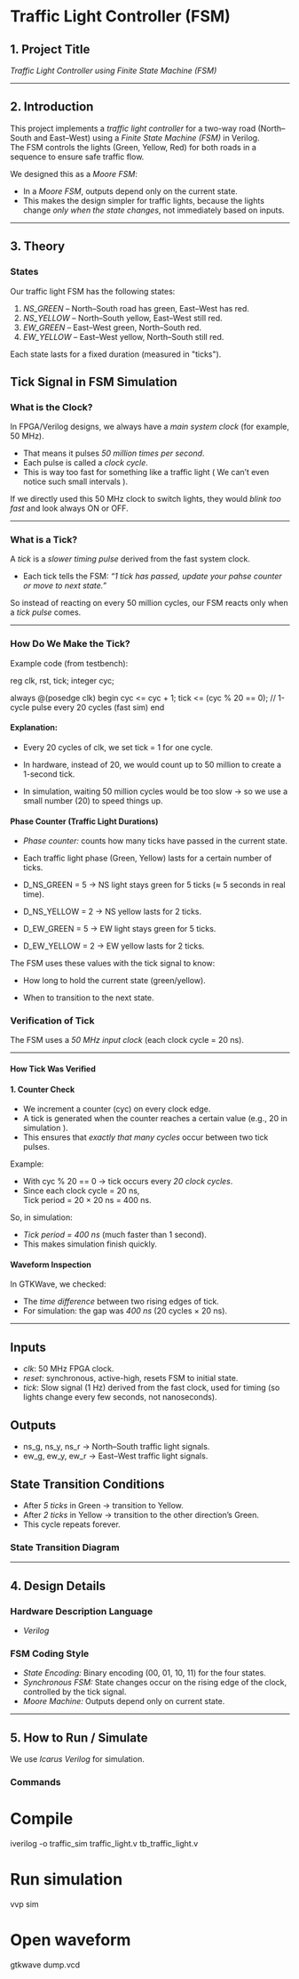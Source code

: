 #  Traffic Light Controller (FSM)

## 1. Project Title
*Traffic Light Controller using Finite State Machine (FSM)*

---

## 2. Introduction
This project implements a *traffic light controller* for a two-way road (North–South and East–West) using a *Finite State Machine (FSM)* in Verilog.  
The FSM controls the lights (Green, Yellow, Red) for both roads in a sequence to ensure safe traffic flow.

We designed this as a *Moore FSM*:
- In a *Moore FSM*, outputs depend only on the current state.
- This makes the design simpler for traffic lights, because the lights change *only when the state changes*, not immediately based on inputs.

---

## 3. Theory

### States
Our traffic light FSM has the following states:
1. *NS_GREEN* – North–South road has green, East–West has red.  
2. *NS_YELLOW* – North–South yellow, East–West still red.  
3. *EW_GREEN* – East–West green, North–South red.  
4. *EW_YELLOW* – East–West yellow, North–South still red.  


Each state lasts for a fixed duration (measured in "ticks").

## Tick Signal in FSM Simulation

### What is the Clock?
In FPGA/Verilog designs, we always have a *main system clock* (for example, 50 MHz).  
- That means it pulses *50 million times per second*.  
- Each pulse is called a *clock cycle*.  
- This is way too fast for something like a traffic light ( We can’t even notice such small intervals ).  

If we directly used this 50 MHz clock to switch lights, they would *blink too fast* and look always ON or OFF.

---

### What is a Tick?
A *tick* is a *slower timing pulse* derived from the fast system clock.  

- Each tick tells the FSM: *“1 tick has passed, update your pahse counter or move to next state.”*  

So instead of reacting on every 50 million cycles, our FSM reacts only when a *tick pulse* comes.

---

### How Do We Make the Tick?

Example code (from testbench):

reg clk, rst, tick;
integer cyc;

always @(posedge clk) begin
  cyc <= cyc + 1;
  tick <= (cyc % 20 == 0); // 1-cycle pulse every 20 cycles (fast sim)
end


#### Explanation:

- Every 20 cycles of clk, we set tick = 1 for one cycle.

- In hardware, instead of 20, we would count up to 50 million to create a 1-second tick.

- In simulation, waiting 50 million cycles would be too slow → so we use a small number (20) to speed things up.

#### Phase Counter (Traffic Light Durations)


- *Phase counter:* counts how many ticks have passed in the current state.

- Each traffic light phase (Green, Yellow) lasts for a certain number of ticks.

- D_NS_GREEN = 5 → NS light stays green for 5 ticks (≈ 5 seconds in real time).

- D_NS_YELLOW = 2 → NS yellow lasts for 2 ticks.

- D_EW_GREEN = 5 → EW light stays green for 5 ticks.

- D_EW_YELLOW = 2 → EW yellow lasts for 2 ticks.

The FSM uses these values with the tick signal to know:

- How long to hold the current state (green/yellow).

- When to transition to the next state.

### Verification of Tick

The FSM uses a *50 MHz input clock* (each clock cycle = 20 ns).  

---

#### How Tick Was Verified

#### 1. Counter Check
- We increment a counter (cyc) on every clock edge.
- A tick is generated when the counter reaches a certain value (e.g., 20 in simulation ).
- This ensures that *exactly that many cycles* occur between two tick pulses.

Example:
- With cyc % 20 == 0 → tick occurs every *20 clock cycles*.
- Since each clock cycle = 20 ns,  
  Tick period = 20 × 20 ns = 400 ns.

So, in simulation:
- *Tick period = 400 ns* (much faster than 1 second).  
- This makes simulation finish quickly.

#### Waveform Inspection
In GTKWave, we checked:
- The *time difference* between two rising edges of tick.
- For simulation: the gap was *400 ns* (20 cycles × 20 ns).

---

## Inputs
- *clk*: 50 MHz FPGA clock.  
- *reset*: synchronous, active-high,
  resets FSM to initial state.  
- *tick*: Slow signal (1 Hz) derived from the fast clock, used for timing (so lights change every few seconds, not nanoseconds).

## Outputs
- ns_g, ns_y, ns_r → North–South traffic light signals.  
- ew_g, ew_y, ew_r → East–West traffic light signals.  

## State Transition Conditions
- After *5 ticks* in Green → transition to Yellow.  
- After *2 ticks* in Yellow → transition to the other direction’s Green.  
- This cycle repeats forever.

### State Transition Diagram


---

## 4. Design Details

### Hardware Description Language
- *Verilog*

### FSM Coding Style
- *State Encoding:* Binary encoding (00, 01, 10, 11) for the four states.  
- *Synchronous FSM:* State changes occur on the rising edge of the clock, controlled by the tick signal.  
- *Moore Machine:* Outputs depend only on current state.

---

## 5. How to Run / Simulate

We use *Icarus Verilog* for simulation.

### Commands

# Compile
iverilog -o traffic_sim traffic_light.v tb_traffic_light.v

# Run simulation
vvp sim

# Open waveform 
gtkwave dump.vcd

